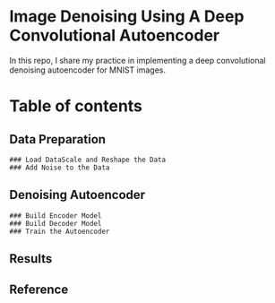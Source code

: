 # Image Denoising Using A Deep Convolutional Autoencoder

In this repo, I share my practice in implementing a deep convolutional denoising autoencoder for MNIST images.

# Table of contents
  ## Data Preparation
    ### Load DataScale and Reshape the Data
    ### Add Noise to the Data
  ## Denoising Autoencoder
    ### Build Encoder Model 
    ### Build Decoder Model
    ### Train the Autoencoder
  ## Results
  ## Reference
